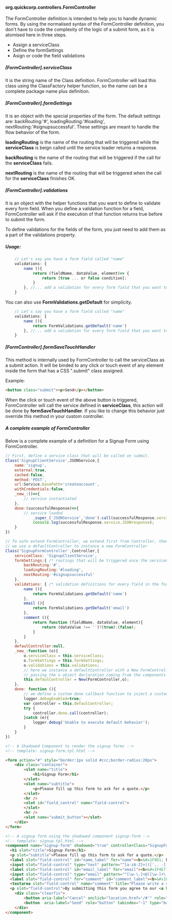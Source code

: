 #### org.quickcorp.controllers.FormController

The FormController definition is intended to help you to handle dynamic forms. By using the normalised syntax of the FormController definition, you don't have to code the complexity of the logic of a submit form, as it is atomised here in three steps.

- Assign a serviceClass
- Define the formSettings
- Asign or code the field validations

##### [FormController].serviceClass

It is the string name of the Class definition. FormController will load this class using the ClassFactory helper function, so the name can be a complete package name plus definition.

##### [FormController].formSettings

It is an object with the special properties of the form. The default settings are: backRouting:'#', loadingRouting:'#loading', nextRouting:'#signupsuccessful'. These settings are meant to handle the flow behavior of the form.

**loadingRouting** is the name of the routing that will be triggered while the **serviceClass** is beign called until the service loader returns a response.

**backRouting** is the name of the routing that will be triggered if the call for the **serviceClass** fails.

**nextRouting** is the name of the routing that will be triggered when the call for the **serviceClass** finishes OK.

##### [FormController].validations

It is an object with the helper functions that you want to define to validate every form field. When you define a validation function for a field, FormController will ask if the execution of that function returns true before to submit the form.

To define validations for the fields of the form, you just need to add them as a part of the validations property.

##### Usage:

```javascript
	// Let's say you have a form field called "name"
	validations: {
		name (){
			return (fieldName, dataValue, element)=> {
				return [true ... or false condition];
			}
		}, //... add a validation for every form field that you want to be validated
	}
```

You can also use **FormValidations.getDefault** for simplicity.

```javascript
	// Let's say you have a form field called "name"
	validations: {
		name (){
			return FormValidations.getDefault('name')
		}, //... add a validation for every form field that you want to be validated
	}
```



##### [FormController].formSaveTouchHandler

This method is internally used by FormController to call the serviceClass as a submit action.
It will be binded to any click or touch event of any element inside the form that has a CSS ".submit" class assigned.

Example:

```html
<button class="submit"><p>Send</p></button>
```

When the click or touch event of the above button is triggered, FormController will call the service defined in **serviceClass**, this action will be done by **formSaveTouchHandler**. If you like to change this behavior just override this method in your custom controller.

##### A complete example of FormController

Below is a complete example of a definition for a Signup Form using FormController.

```javascript
// First, define a service class that will be called on submit.
Class('SignupClientService',JSONService,{
	name:'signup',
	external:true,
	cached:false,
	method:'POST',
	url:Service.basePath+'createaccount',
	withCredentials:false,
	_new_:()=>{
		// service instantiated
	},
	done:(successfulResponse)=>{
		// service loaded
			_super_('JSONService','done').call(successfulResponse.service,successfulResponse);
			console.log(successfulResponse.service.JSONresponse);
	}
})
```

```javascript
// To safe extend FormController, we extend first from Controller, then
// we use a defaultController to instance a new FormController
Class('SignupFormController',Controller,{
	serviceClass: 'SignupClientService',
	formSettings:{ /* routings that will be triggered once the serviceClass is called*/
		backRouting:'#',
		loadingRouting:'#loading',
		nextRouting:'#signupsuccessful'
	},
	validations: { /* validation definitions for every field in the form to be validated before submit */
		name (){
			return FormValidations.getDefault('name')
		},
		email (){
			return FormValidations.getDefault('email')
		},
		comment (){
			return function (fieldName, dataValue, element){
				return (dataValue !== '')?(true):(false);
			}
		}
	},
	defaulController:null,
	_new_:function (o){
		o.serviceClass = this.serviceClass;
		o.formSettings = this.formSettings;
		o.validations = this.validations;
		// here we instance a defaultController with a New FormController
		// passing the o object declaration coming from the components stack building process.
		this.defaulController = New(FormController,o);
	},
	done: function (){
		// we define a custom done callback function to inject a custom behavior as well as calling the defaultController behavior
		logger.debugEnabled=true;
		var controller = this.defaulController;
		try {
			controller.done.call(controller);
		}catch (e){
			logger.debug('Unable to execute default behavior');
		}
	}
})
```

```html
<!-- A Shadowed Component to render the signup forms -->
<!-- template: signup-form.tpl.html -->

<form action="#" style="border:1px solid #ccc;border-radius:20px">
	<div class="container">
		<slot name="title">
			<h1>Signup Form</h1>
		</slot>
		<slot name="subtitle">
			<p>Please fill up this form to ask for a quote.</p>
		</slot>
		<hr />
		<slot id="field_control" name="field-control">
		</slot>
		<hr />
		<slot name="submit_button"></slot>
	</div>
</form>
```

```html
<!-- A signup form using the shadowed component signup-form -->
<!-- template: signup.tpl.html -->
<component name="signup-form" shadowed="true" controllerClass="SignupFormController">
  <h1 slot="title">Signup Form</h1>
  <p slot="subtitle">Please fill up this form to ask for a quote.</p>
  <label slot="field-control" id="name_label" for="name"><b>&#x1F9D1; Full Name</b></label>
  <input slot="field-control" type="text" pattern="^[a-zA-Z]+(([',. -][a-zA-Z ])?[a-zA-Z]*)*$" title="Please write your full name" placeholder="Full Name" name="name" data-field="name" aria-labelledby="name_label" required>
  <label slot="field-control" id="email_label" for="email"><b>&#x1F4E7; Email</b></label>
  <input slot="field-control" type="email" pattern="^[\w-\.]+@([\w-]+\.)+[\w-]{2,4}$" title="Please write a right email address" placeholder="Enter Email" name="email" data-field="email" aria-labelledby="email_label" required>
  <label slot="field-control" for="comment" id="comment_label"><b>&#x1F4DD; Comment</b></label>
  <textarea slot="field-control" name="comment" title="Please write a comment" rows="10" cols="100" data-field="comment" aria-labelledby="comment_label"></textarea>
  <p slot="field-control">By submitting this form you agree to our <a href="#" style="color:dodgerblue">Terms & Privacy</a>.</p>
	<div class="clearfix">
	    <button aria-label="Cancel" onclick="location.href='/#'" role="button" tabindex="-1" type="button" class="cancelbtn"><p>Cancel</p></button>
	    <button  aria-label="Send" role="button" tabindex="-1" type="button" class="signupbtn submit"><p>Send</p></button>
	</div>
</component>
```
